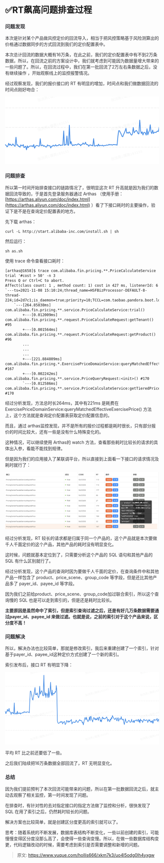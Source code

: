 # ✅RT飙高问题排查过程

### 
### <font style="color:rgba(25, 26, 31, 0.9);">问题发现</font>
<font style="color:rgba(25, 26, 31, 0.9);">本次是针对某个产品做风控定价的回流导入，相当于把风控策略基于风险测算出的价格通过数据同步的方式回流到我们的定价配置表中。</font>

<font style="color:rgba(25, 26, 31, 0.9);"></font>

<font style="color:rgba(25, 26, 31, 0.9);">本次总计回流的数据大概有16万条，在此之前，我们的定价配置表中有不到2万条数据，所以，在回流之前的方案设计中，我们就考虑到可能因为数据量增大带来的一些问题了。所以，在回流过程中，我们在第一批回流了2万左右条数据之后，没有继续操作 ，开始观察线上的监控报警情况。</font>

<font style="color:rgba(25, 26, 31, 0.9);"></font>

<font style="color:rgba(25, 26, 31, 0.9);">经过观察发现，我们的报价接口的 RT 有明显的增加，时间点和我们做数据回流的时间点刚好吻合：</font>

![1668685108394-2fb2fb72-c827-41c7-871e-2a571667a0ba.png](./img/WVpIINErZn1ss3-C/1668685108394-2fb2fb72-c827-41c7-871e-2a571667a0ba-494552.png)

### <font style="color:rgba(25, 26, 31, 0.9);">问题排查</font>
<font style="color:rgba(25, 26, 31, 0.9);">所以第一时间开始排查接口的链路情况了，很明显这次 RT 升高就是因为我们的数据回流导致的，于是首先登录服务器通过 Arthas （使用手册：</font>[https://arthas.aliyun.com/doc/index.html](https://arthas.aliyun.com/doc/index.html)<font style="color:rgba(25, 26, 31, 0.9);"> </font><font style="color:rgba(25, 26, 31, 0.9);">）看了下接口耗时的主要操作，验证下是不是在查询定价配置表的地方。</font>

<font style="color:rgba(25, 26, 31, 0.9);"></font>

<font style="color:rgba(25, 26, 31, 0.9);">先下载 arthas： </font>

<font style="color:rgba(25, 26, 31, 0.9);"></font>

```plain
curl -L http://start.alibaba-inc.com/install.sh | sh
```

<font style="color:rgba(25, 26, 31, 0.9);"></font>

<font style="color:rgba(25, 26, 31, 0.9);">然后运行：</font>

```plain
sh as.sh 
```

<font style="color:rgba(25, 26, 31, 0.9);"></font>

<font style="color:rgba(25, 26, 31, 0.9);">使用 trace 命令查看接口耗时：</font>

```plain
[arthas@1658]$ trace com.alibaba.fin.pricing.**.PriceCalculateService trial '#cost > 50' -n 3
Press Q or Ctrl+C to abort.
Affect(class count: 1 , method count: 1) cost in 427 ms, listenerId: 6
`---ts=2021-11-08 15:10:24;thread_name=HSFBizProcessor-DEFAULT-8-thread-224;id=2d7c1;is_daemon=true;priority=10;TCCL=com.taobao.pandora.boot.loader.LaunchedURLClassLoader@783e6358;trace_id=2132e43116363554229592404e58b8;rpc_id=9.40.6
    `---[264.85838ms] com.alibaba.fin.pricing.**.service.PriceCalculateService:trial()
        +---[0.012009ms] com.alibaba.fin.pricing.**.request.PriceCalculateRequest:getTenant() #95
        +---[0.001564ms] com.alibaba.fin.pricing.**.request.PriceCalculateRequest:getProduct() #96
        ...
        ...
        ...
        +---[221.884809ms] com.alibaba.fin.pricing.*.ExercisePriceDomainService:queryMatchedEffectiveExercisePrice() #167
        +---[0.002242ms] com.alibaba.fin.pricing.**.service.PriceQueryRequest:<init>() #170
        `---[0.012586ms] com.alibaba.fin.pricing.**.service.PriceCalculateService:getTieredPrice() #170
```

<font style="color:rgba(25, 26, 31, 0.9);"></font>

<font style="color:rgba(25, 26, 31, 0.9);">经过分析发现，方法总时长264ms，其中有221ms 是耗费在ExercisePriceDomainService:queryMatchedEffectiveExercisePrice() 方法上，这个方法就是查询定价配置表获取定价配置信息的。</font>

<font style="color:rgba(25, 26, 31, 0.9);"></font>

<font style="color:rgba(25, 26, 31, 0.9);">而且，通过 arthas监控发现，并不是所有的报价过程都是耗时很长，只有部分报价的时间比较大，还有一些是没有什么特殊变化的。</font>

<font style="color:rgba(25, 26, 31, 0.9);"></font>

<font style="color:rgba(25, 26, 31, 0.9);">这种情况，可以继续使用 Arthas的 watch 方法，查看那些耗时比较长的请求的具体出入参，看能不能找到规律。</font>

<font style="color:rgba(25, 26, 31, 0.9);"></font>

<font style="color:rgba(25, 26, 31, 0.9);">但是因为我们的应用接入了某联调平台，所以直接到上面看一下接口的请求情况及耗时就行了：</font>

<font style="color:rgba(25, 26, 31, 0.9);"></font>

![1668685108378-345890d6-7663-444a-bbc7-19fd74f048d6.png](./img/WVpIINErZn1ss3-C/1668685108378-345890d6-7663-444a-bbc7-19fd74f048d6-640269.png)

<font style="color:rgba(25, 26, 31, 0.9);"></font>

<font style="color:rgba(25, 26, 31, 0.9);">经过分析发现，RT 较长的请求都是归属于同一个产品的，这个产品就是本次要做千人千面定价的这个产品，其他产品的耗时没有明显变化。</font>

<font style="color:rgba(25, 26, 31, 0.9);"></font>

<font style="color:rgba(25, 26, 31, 0.9);">这时候，问题就基本定位到了，只需要分析这个产品的 SQL 语句和其他产品的 SQL 有什么区别就行了。</font>

<font style="color:rgba(25, 26, 31, 0.9);">经过分析发现，这个产品的查询时因为要做千人千面的定价，在查询条件中和其他产品一样包含了 product、price_scene、group_code 等字段，但是还比其他产品多了 payer_id、payee_id 等字段。</font>

<font style="color:rgba(25, 26, 31, 0.9);"></font>

<font style="color:rgba(25, 26, 31, 0.9);">因为我们之前给product、price_scene、group_code加过联合索引，所以这个查询慢的 SQL 也是可以走到索引的，但是还是耗时比较长。</font>

<font style="color:rgba(25, 26, 31, 0.9);"></font>

**<font style="color:rgba(25, 26, 31, 0.9);">主要原因是虽然命中了索引，但是索引查询过滤之后，还是有好几万条数据需要通过payer_id、payee_id 来做过滤。也就是说，之前的索引对于这个产品来说，区分度不高！</font>**

### <font style="color:rgba(25, 26, 31, 0.9);">问题解决</font>
<font style="color:rgba(25, 26, 31, 0.9);">所以，解决办法也比较简单，那就是修改索引，我后来重建创建了一个索引，针对基于payer_id、payee_id这种定价方式创建了一个新的索引。</font>

<font style="color:rgba(25, 26, 31, 0.9);"></font>

<font style="color:rgba(25, 26, 31, 0.9);">索引发布后，接口 RT 有明显下降：</font>

![1668685108344-ff18d881-49ee-4633-9c01-8fedbc80cc0e.png](./img/WVpIINErZn1ss3-C/1668685108344-ff18d881-49ee-4633-9c01-8fedbc80cc0e-993031.png)

<font style="color:rgba(25, 26, 31, 0.9);">平均 RT 比之前还要低了一些。</font>

<font style="color:rgba(25, 26, 31, 0.9);"></font>

<font style="color:rgba(25, 26, 31, 0.9);">之后我们陆续把16万条数据全部回流了，RT 无明显变化。</font>

### <font style="color:rgba(25, 26, 31, 0.9);">总结</font>


<font style="color:rgba(25, 26, 31, 0.9);">因为我们提前预判了本次回流可能带来的问题，所以在第一批数据回流之后，就主动去观察了相关监控，第一时间发现了问题。</font>

<font style="color:rgba(25, 26, 31, 0.9);"></font>

<font style="color:rgba(25, 26, 31, 0.9);">在排查时，有针对性的去对指定接口的指定方法做了监控和分析，很快发现了 SQL 在用了索引之后，仍然耗时较长的问题。</font>

<font style="color:rgba(25, 26, 31, 0.9);"></font>

<font style="color:rgba(25, 26, 31, 0.9);">解决方案也比较简单，就是创建区分度更高的索引就可以了。</font>

<font style="color:rgba(25, 26, 31, 0.9);"></font>

<font style="color:rgba(25, 26, 31, 0.9);">思考：随着系统的不断发展，数据库表结构不断变化，一些以前创建的索引，可能慢慢变得区分度没那么高了，会使得一些查询变慢。所以，在做一些数据库结构变更，代码逻辑改动的时候，需要考虑到索引是否需要调整和新增的问题。</font>



> 原文: <https://www.yuque.com/hollis666/xkm7k3/uo4l5odg0lh4yxgw>